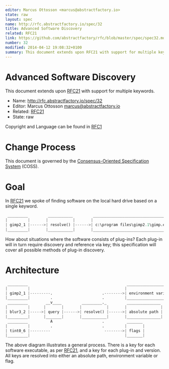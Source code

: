 ```yaml
---
editor: Marcus Ottosson <marcus@abstractfactory.io>
state: raw
layout: spec
name: http://rfc.abstractfactory.io/spec/32
title: Advanced Software Discovery
related: RFC21
link: https://github.com/abstractfactory/rfc/blob/master/spec/spec32.md
number: 32
modified: 2014-04-12 19:08:32+0100
summary: This document extends upon RFC21 with support for multiple keywords.
---
```


# Advanced Software Discovery

This document extends upon [RFC21](http://rfc.abstractfactory.io/spec/21) with support for multiple keywords.

* Name: http://rfc.abstractfactory.io/spec/32
* Editor: Marcus Ottosson <marcus@abstractfactory.io>
* Related: [RFC21](http://rfc.abstractfactory.io/spec/21)
* State: raw

Copyright and Language can be found in [RFC1](http://rfc.abstractfactory.io/spec/1)

# Change Process

This document is governed by the [Consensus-Oriented Specification System](http://www.digistan.org/spec:1/COSS) (COSS).

# Goal

In [RFC21](http://rfc.abstractfactory.io/spec/21) we spoke of finding software on the local hard drive based on a single keyword.

```python
 _________         ___________         ___________________________________
|         |       |           |       |                                   |
| gimp2_1 |------>| resolve() |------>| c:\program files\gimp2.1\gimp.exe |
|_________|       |___________|       |___________________________________|

```

How about situations where the software consists of plug-ins? Each plug-in will in turn require discovery and reference via key; this specification will cover all possible methods of plug-in discovery.

# Architecture

```python
 _________       									  _______________________
|         |      									 |                       |
| gimp2_1 |---------. 					   .-------->| environment variables |
|_________|         .					   .		 |_______________________|
 _________        __v____         _________._         _______________
|         |      |       |       |           |       |               |
| blur3_2 |----->| query |------>| resolve() |------>| absolute path |
|_________|      |_______|       |___________|       |_______________|
 _________          A 					   .		  _______
|         |         .     				   .		 |       |
| tint0_6 |--------- 					    -------->| flags |
|_________| 							    		 |_______|

```

The above diagram illustrates a general process. There is a key for each software executable, as per [RFC21](http://rfc.abstractfactory.io/spec/21), and a key for each plug-in and version. All keys are resolved into either an absolute path, environment variable or flag.

